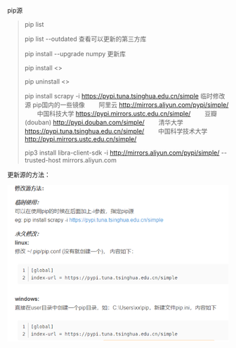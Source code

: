 

pip源



> pip list
>
>
> pip list --outdated		查看可以更新的第三方库
>
> pip install --upgrade numpy	更新库
>
> pip install <>
>
> pip uninstall <>
>
> pip install scrapy -i https://pypi.tuna.tsinghua.edu.cn/simple		临时修改源
> pip国内的一些镜像
>   阿里云 http://mirrors.aliyun.com/pypi/simple/
>   中国科技大学 https://pypi.mirrors.ustc.edu.cn/simple/
>   豆瓣(douban) http://pypi.douban.com/simple/
>   清华大学 https://pypi.tuna.tsinghua.edu.cn/simple/
>   中国科学技术大学 http://pypi.mirrors.ustc.edu.cn/simple/
>   
>
> pip3 install libra-client-sdk  -i http://mirrors.aliyun.com/pypi/simple/ --trusted-host mirrors.aliyun.com



更新源的方法：

![image-20210205162032068](images/image-20210205162032069.png)

